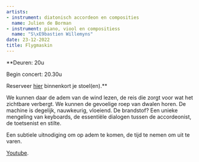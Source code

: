 ```yaml
---
artists:
- instrument: diatonisch accordeon en composities
  name: Julien de Borman
- instrument: piano, viool en compositiess
  name: "S\xE9bastien Willemyns"
date: 23-12-2022
title: Flygmaskin
---
```

**Deuren: 20u 

Begin concert: 20.30u 

Reserveer [hier](https://ticketshop.ticketmatic.com/mechelen/jazzzolder) binnenkort je stoel(en).** 

We kunnen daar de adem van de wind lezen, de reis die zorgt voor wat het zichtbare verbergt. We kunnen 
de gevoelige roep van dwalen horen. De machine is degelijk, nauwkeurig, vloeiend. De brandstof? Een 
unieke mengeling van keyboards, de essentiële dialogen tussen de accordeonist, de toetsenist en stilte. 

Een subtiele uitnodiging om op adem te komen, de tijd te nemen om uit te varen. 

[Youtube](https://www.youtube.com/watch?v=mNqGi5OK8uA).